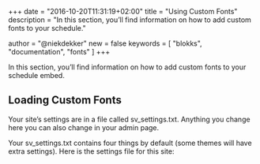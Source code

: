+++
date            = "2016-10-20T11:31:19+02:00"
title           = "Using Custom Fonts"
description     = "In this section, you’ll find information on how to add custom fonts to your schedule."

author          = "@niekdekker"
new             = false
keywords        = [
    "blokks",
    "documentation",
    "fonts"
]
+++

In this section, you’ll find information on how to add custom fonts to your schedule embed.

## Loading Custom Fonts
Your site’s settings are in a file called sv_settings.txt. Anything you change here you can also change in your admin page.

Your sv_settings.txt contains four things by default (some themes will have extra settings). Here is the settings file for this site:
